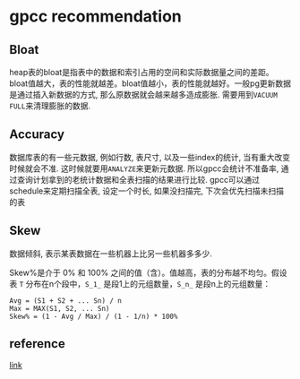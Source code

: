 # gpcc recommendation

## Bloat

heap表的bloat是指表中的数据和索引占用的空间和实际数据量之间的差距。bloat值越大，表的性能就越差。bloat值越小，表的性能就越好。一般pg更新数据是通过插入新数据的方式, 那么原数据就会越来越多造成膨胀. 需要用到`VACUUM FULL`来清理膨胀的数据.

## Accuracy

数据库表的有一些元数据, 例如行数, 表尺寸, 以及一些index的统计, 当有重大改变时候就会不准. 这时候就要用`ANALYZE`来更新元数据. 所以gpcc会统计不准备率, 通过查询计划拿到的老统计数据和全表扫描的结果进行比较. gpcc可以通过schedule来定期扫描全表, 设定一个时长, 如果没扫描完, 下次会优先扫描未扫描的表

## Skew

数据倾斜, 表示某表数据在一些机器上比另一些机器多多少.

Skew%是介于 0% 和 100% 之间的值（含）。值越高，表的分布越不均匀。假设表 `T` 分布在n个段中，`S_1_` 是段1上的元组数量，`S_n_` 是段n上的元组数量：

```
Avg = (S1 + S2 + ... Sn) / n
Max = MAX(S1, S2, ... Sn)
Skew% = (1 - Avg / Max) / (1 - 1/n) * 100%
```

## reference

[link](https://docs.vmware.com/en/VMware-Greenplum-Command-Center/7.1/greenplum-command-center/topics-ui-recommendations.html#bloat)